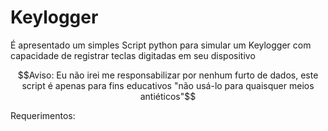 # Keylogger
É apresentado um simples Script python para simular um Keylogger com capacidade de registrar teclas digitadas em seu dispositivo

$$Aviso: Eu não irei me responsabilizar por nenhum furto de dados, este script é apenas para fins educativos "não usá-lo para quaisquer meios antiéticos"$$

Requerimentos:
